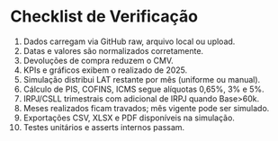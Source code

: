 # Checklist de Verificação

1. Dados carregam via GitHub raw, arquivo local ou upload.
2. Datas e valores são normalizados corretamente.
3. Devoluções de compra reduzem o CMV.
4. KPIs e gráficos exibem o realizado de 2025.
5. Simulação distribui LAT restante por mês (uniforme ou manual).
6. Cálculo de PIS, COFINS, ICMS segue alíquotas 0,65%, 3% e 5%.
7. IRPJ/CSLL trimestrais com adicional de IRPJ quando Base>60k.
8. Meses realizados ficam travados; mês vigente pode ser simulado.
9. Exportações CSV, XLSX e PDF disponíveis na simulação.
10. Testes unitários e asserts internos passam.
